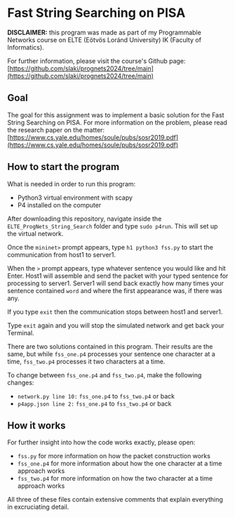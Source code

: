 # Fast String Searching on PISA #

**DISCLAIMER:** this program was made as part of my Programmable Networks course on ELTE (Eötvös Loránd University) IK (Faculty of Informatics).

For further information, please visit the course's Github page: [https://github.com/slaki/prognets2024/tree/main](https://github.com/slaki/prognets2024/tree/main)

## Goal ##

The goal for this assignment was to implement a basic solution for the Fast String Searching on PISA. For more information on the problem, please read the research paper on the matter: [https://www.cs.yale.edu/homes/soule/pubs/sosr2019.pdf](https://www.cs.yale.edu/homes/soule/pubs/sosr2019.pdf)

## How to start the program ##

What is needed in order to run this program:
- Python3 virtual environment with scapy
- P4 installed on the computer

After downloading this repository, navigate inside the `ELTE_ProgNets_String_Search` folder and type `sudo p4run`. This will set up the virtual network.

Once the `mininet>` prompt appears, type `h1 python3 fss.py` to start the communication from host1 to server1.

When the `>` prompt appears, type whatever sentence you would like and hit Enter. Host1 will assemble and send the packet with your typed sentence for processing to server1. Server1 will send back exactly how many times your sentence contained `word` and where the first appearance was, if there was any.

If you type `exit` then the communication stops between host1 and server1.

Type `exit` again and you will stop the simulated network and get back your Terminal.

There are two solutions contained in this program. Their results are the same, but while `fss_one.p4` processes your sentence one character at a time, `fss_two.p4` processes it two characters at a time.

To change between `fss_one.p4` and `fss_two.p4`, make the following changes:
- `network.py line 10:` `fss_one.p4` to `fss_two.p4` or back
- `p4app.json line 2:` `fss_one.p4` to `fss_two.p4` or back

## How it works ##

For further insight into how the code works exactly, please open:
- `fss.py` for more information on how the packet construction works
- `fss_one.p4` for more information about how the one character at a time approach works
- `fss_two.p4` for more information on how the two character at a time approach works

All three of these files contain extensive comments that explain everything in excruciating detail.

